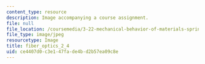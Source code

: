 ```yaml
---
content_type: resource
description: Image accompanying a course assignment.
file: null
file_location: /coursemedia/3-22-mechanical-behavior-of-materials-spring-2008/ce4407d0c3e147fade4bd2b57ea09c8e_fiber_optics_2_4.jpg
file_type: image/jpeg
resourcetype: Image
title: fiber_optics_2_4
uid: ce4407d0-c3e1-47fa-de4b-d2b57ea09c8e
---
```

